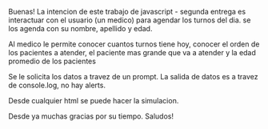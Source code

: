 Buenas!
La intencion de este trabajo de javascript - segunda entrega es interactuar con el usuario (un medico) para agendar los turnos del dia. se los agenda con su nombre, apellido y edad.

Al medico le permite conocer cuantos turnos tiene hoy, conocer el orden de los pacientes a atender, el paciente mas grande que va a atender y la edad promedio de los pacientes

Se le solicita los datos  a travez de un prompt.
La salida de datos es a travez de console.log, no hay alerts.

Desde cualquier html se puede hacer la simulacion.

Desde ya muchas gracias por su tiempo.
Saludos!